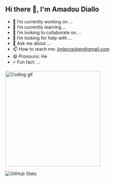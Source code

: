 ## Hi there 👋, I'm Amadou Diallo


- 🔭 I’m currently working on ...
- 🌱 I’m currently learning ...
- 👯 I’m looking to collaborate on ...
- 🤔 I’m looking for help with ...
- 💬 Ask me about ...
- 📫 How to reach me: jimlecracken@gmail.com
- 😄 Pronouns: He
- ⚡ Fun fact: ...
<img src="https://media.giphy.com/media/qgQUggAC3Pfv687qPC/giphy.gif" width="300" alt="Coding gif">

![GitHub Stats](https://github-readme-stats.vercel.app/api?username=jimlecracken13&show_icons=true&theme=tokyonight)





